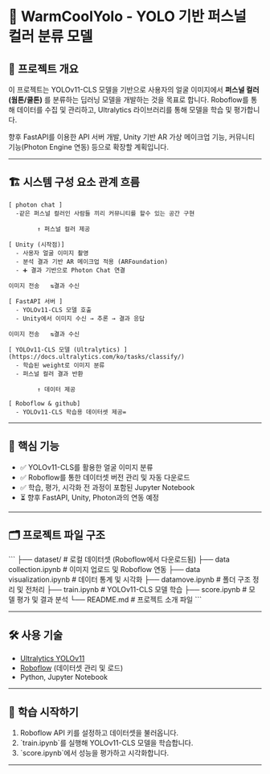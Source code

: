 # 🎨 WarmCoolYolo - YOLO 기반 퍼스널 컬러 분류 모델

## 📌 프로젝트 개요

이 프로젝트는 YOLOv11-CLS 모델을 기반으로 사용자의 얼굴 이미지에서 **퍼스널 컬러(웜톤/쿨톤)** 를 분류하는 딥러닝 모델을 개발하는 것을 목표로 합니다. Roboflow를 통해 데이터를 수집 및 관리하고, Ultralytics 라이브러리를 통해 모델을 학습 및 평가합니다.

향후 FastAPI를 이용한 API 서버 개발, Unity 기반 AR 가상 메이크업 기능, 커뮤니티 기능(Photon Engine 연동) 등으로 확장할 계획입니다.

---

## 🏗 시스템 구성 요소 관계 흐름

```
[ photon chat ]
  -같은 퍼스널 컬러인 사람들 끼리 커뮤니티를 할수 있는 공간 구현

        ↑ 퍼스널 컬러 제공

[ Unity (시작점)]
  - 사용자 얼굴 이미지 촬영
  - 분석 결과 기반 AR 메이크업 적용 (ARFoundation)
  - ➕ 결과 기반으로 Photon Chat 연결

이미지 전송   ⇅결과 수신

[ FastAPI 서버 ]
  - YOLOv11-CLS 모델 호출
  - Unity에서 이미지 수신 → 추론 → 결과 응답

이미지 전송   ⇅결과 수신

[ YOLOv11-CLS 모델 (Ultralytics) ](https://docs.ultralytics.com/ko/tasks/classify/)
  - 학습된 weight로 이미지 분류
  - 퍼스널 컬러 결과 반환

        ↑ 데이터 제공

[ Roboflow & github]
  - YOLOv11-CLS 학습용 데이터셋 제공=
```

---

## 🧠 핵심 기능

- ✅ YOLOv11-CLS를 활용한 얼굴 이미지 분류
- ✅ Roboflow를 통한 데이터셋 버전 관리 및 자동 다운로드
- ✅ 학습, 평가, 시각화 전 과정이 포함된 Jupyter Notebook
- ⏳ 향후 FastAPI, Unity, Photon과의 연동 예정

---

## 🗂 프로젝트 파일 구조

\`\`\`
├── dataset/                    # 로컬 데이터셋 (Roboflow에서 다운로드됨)
├── data collection.ipynb       # 이미지 업로드 및 Roboflow 연동
├── data visualization.ipynb    # 데이터 통계 및 시각화
├── datamove.ipynb              # 폴더 구조 정리 및 전처리
├── train.ipynb                 # YOLOv11-CLS 모델 학습
├── score.ipynb                 # 모델 평가 및 결과 분석
└── README.md                   # 프로젝트 소개 파일
\`\`\`

---

## 🛠 사용 기술

- [Ultralytics YOLOv11](https://github.com/ultralytics/ultralytics)
- [Roboflow](https://roboflow.com/) (데이터셋 관리 및 로드)
- Python, Jupyter Notebook

---

## 🚀 학습 시작하기

1. Roboflow API 키를 설정하고 데이터셋을 불러옵니다.
2. \`train.ipynb\`를 실행해 YOLOv11-CLS 모델을 학습합니다.
3. \`score.ipynb\`에서 성능을 평가하고 시각화합니다.

---
